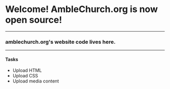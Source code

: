 # Welcome! AmbleChurch.org is now open source!
***
### amblechurch.org's website code lives here. 
***
#### Tasks
- Upload HTML
- Upload CSS
- Upload media content
